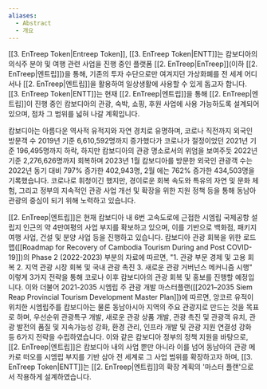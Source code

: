 ```yaml
---
aliases:
  - Abstract
  - 개요
---
```


[[3. EnTreep Token|Entreep Token]], [[3. EnTreep Token|ENTT]]는 캄보디아의 의식주 분야 및 여행 관련 사업을 진행 중인 플랫폼 [[2. EnTreep|EnTreep]](이하 [[2. EnTreep|엔트립]])을 통해, 기존의 투자 수단으로만 여겨지던 가상화폐를 전 세계 어디서나 [[2. EnTreep|엔트립]]을 활용하여 일상생활에 사용할 수 있게 돕고자 합니다.  [[3. EnTreep Token|ENTT]]는 현재 [[2. EnTreep|엔트립]]을 통해 [[2. EnTreep|엔트립]]이 진행 중인 캄보디아의 관광, 숙박, 쇼핑, 후원 사업에 사용 가능하도록 설계되어 있으며, 점차 그 범위를 넓혀 나갈 계획입니다. 

캄보디아는 아름다운 역사적 유적지와 자연 경치로 유명하며, 코로나 직전까지 외국인 방문객 수 2019년 기준 6,610,592명까지 증가했다가 코로나가 절정이었던 2021년 기준 196,495명까지 하락, 하지만 캄보디아의 관광 명소로서의 위엄을 보여주듯 2022년 기준 2,276,626명까지 회복하며 2023년 1월 캄보디아를 방문한 외국인 관광객 수는 2022년 동기 대비 797% 증가한 402,943명, 2월 에는 762% 증가한 434,503명을 기록했습니다. 코로나로 휘청이긴 했지만, 경이로운 회복 속도와 특유의 자연 및 문화 체험, 그리고 정부의 지속적인 관광 사업 개선 및 확장을 위한 지원 정책 등을 통해 동남아 관광의 중심이 되기 위해 노력하고 있습니다.

[[2. EnTreep|엔트립]]은 현재 캄보디아 내 6번 고속도로에 근접한 시엠립 국제공항 설립지 인근의 약 4만여평의 사업 부지를 확보하고 있으며, 이를 기반으로 백화점, 패키지 여행 사업, 건설 및 분양 사업 등을 진행하고 있습니다. 캄보디아 관광 회복을 위한 로드맵([[Roadmap for Recovery of Cambodia Tourism During and Post COVID-19]])의 Phase 2 (2022-2023) 부분의 자료에 따르면, "1. 관광 부문 경제 및 고용 회복 2. 지역 관광 시장 회복 및 국내 관광 촉진 3. 새로운 관광 거버넌스 메커니즘 시행" 이렇게 3가지 전략을 통해 코로나 이후 캄보디아의 관광 회복 및 홍보를 진행할 예정입니다. 이와 더불어 2021-2035 시엠립 주 관광 개발 마스터플랜([[2021–2035 Siem Reap Provincial Tourism Development Master Plan]])에 따르면, 앙코르 유적이 위치한 시엠립주를 캄보디아는 물론 동남아시아 지역의 주요 관광지로 만드는 것을 목표로 하며, 우선순위 관광특구 개발, 새로운 관광 상품 개발, 관광 촉진 및 관광객 유치, 관광 발전의 품질 및 지속가능성 강화, 환경 관리, 인프라 개발 및 관광 지원 연결성 강화 등 6가지 전략을 수립하였습니다. 이와 같은 캄보디아 정부의 정책 지원을 바탕으로, [[2. EnTreep|엔트립]]은 캄보디아 내의 사업 뿐만 아니라 이를 넘어 동남아의 관광 메카로 떠오를 시엠립 부지를 기반 삼아 전 세계로 그 사업 범위를 확장하고자 하며, [[3. EnTreep Token|ENTT]]는 [[2. EnTreep|엔트립]]의 확장 계획의 '마스터 플랜'으로서 작용하게 설계하였습니다.


